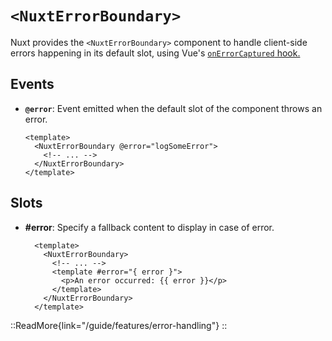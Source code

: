 # `<NuxtErrorBoundary>`

Nuxt provides the `<NuxtErrorBoundary>` component to handle client-side errors happening in its default slot, using Vue's [`onErrorCaptured` hook.](https://vuejs.org/api/composition-api-lifecycle.html#onerrorcaptured)

## Events

- **`@error`**: Event emitted when the default slot of the component throws an error.

  ```vue
  <template>
    <NuxtErrorBoundary @error="logSomeError">
      <!-- ... -->
    </NuxtErrorBoundary>
  </template>
  ```

## Slots

- **#error**: Specify a fallback content to display in case of error.

  ```vue
    <template>
      <NuxtErrorBoundary>
        <!-- ... -->
        <template #error="{ error }">
          <p>An error occurred: {{ error }}</p>
        </template>
      </NuxtErrorBoundary>
    </template>
  ```

::ReadMore{link="/guide/features/error-handling"}
::
